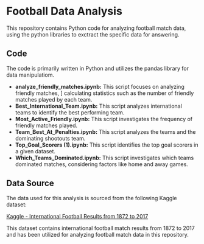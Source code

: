# Football Data Analysis

This repository contains Python code for analyzing football match data, using the python libraries to exctract the specific data for answering.

## Code

The code is primarily written in Python and utilizes the pandas library for data manipulatiom.

- **analyze_friendly_matches.ipynb:** This script focuses on analyzing friendly matches, ] calculating statistics such as the number of friendly matches played by each team.
- **Best_International_Team.ipynb:** This script analyzes international teams to identify the best performing team.
- **Most_Active_Friendly.ipynb:** This script investigates the frequency of friendly matches played.
- **Team_Best_At_Penalties.ipynb:** This script analyzes the teams and the dominating shootouts team.
- **Top_Goal_Scorers (1).ipynb:** This script identifies the top goal scorers in a given dataset.
- **Which_Teams_Dominated.ipynb:** This script investigates which teams dominated matches, considering factors like home and away games.

## Data Source

The data used for this analysis is sourced from the following Kaggle dataset:

[Kaggle - International Football Results from 1872 to 2017](https://www.kaggle.com/datasets/martj42/international-football-results-from-1872-to-2017)

This dataset contains international football match results from 1872 to 2017 and has been utilized for analyzing football match data in this repository.
